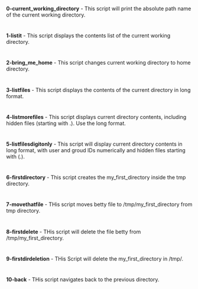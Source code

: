 **0-current_working_directory** - This script will print the absolute path name of the current working directory.
#
**1-listit** - This script displays  the contents list of the current working directory.
#
**2-bring_me_home** - This script changes current working directory to home directory.
#
**3-listfiles** - This script displays the contents of the current directory in long format.
#
**4-listmorefiles** - This script displays current directory contents, including hidden files (starting with .). Use the long format.
#
**5-listfilesdigitonly** - This script will display current directory contents in long format, with user and groud IDs numerically and hidden files starting with (.).
#
**6-firstdirectory** - This script creates the my_first_directory inside the tmp directory.
#
**7-movethatfile** - THis script moves betty file to /tmp/my_first_directory from tmp directory.
#
**8-firstdelete** - THis script will delete the file betty from /tmp/my_first_directory.
#
**9-firstdirdeletion** - THis Script will delete the my_first_directory in /tmp/.
#
**10-back** - THis script navigates back to the previous directory.
#
